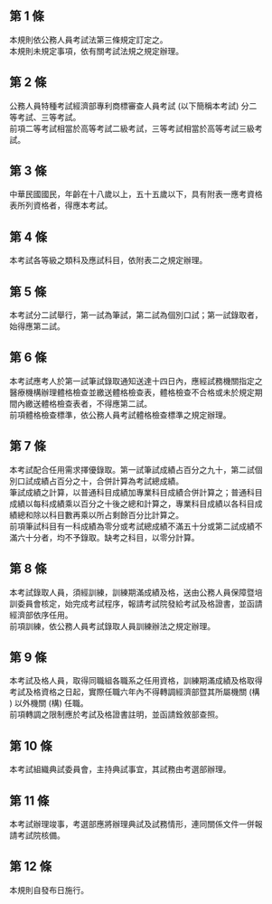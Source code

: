 第 1 條
-------
本規則依公務人員考試法第三條規定訂定之。  
本規則未規定事項，依有關考試法規之規定辦理。

第 2 條
-------
公務人員特種考試經濟部專利商標審查人員考試 (以下簡稱本考試) 分二  
等考試、三等考試。  
前項二等考試相當於高等考試二級考試，三等考試相當於高等考試三級考  
試。

第 3 條
-------
中華民國國民，年齡在十八歲以上，五十五歲以下，具有附表一應考資格  
表所列資格者，得應本考試。

第 4 條
-------
本考試各等級之類科及應試科目，依附表二之規定辦理。

第 5 條
-------
本考試分二試舉行，第一試為筆試，第二試為個別口試；第一試錄取者，  
始得應第二試。

第 6 條
-------
本考試應考人於第一試筆試錄取通知送達十四日內，應經試務機關指定之  
醫療機構辦理體格檢查並繳送體格檢查表，體格檢查不合格或未於規定期  
間內繳送體格檢查表者，不得應第二試。  
前項體格檢查標準，依公務人員考試體格檢查標準之規定辦理。

第 7 條
-------
本考試配合任用需求擇優錄取。第一試筆試成績占百分之九十，第二試個  
別口試成績占百分之十，合併計算為考試總成績。  
筆試成績之計算，以普通科目成績加專業科目成績合併計算之；普通科目  
成績以每科成績乘以百分之十後之總和計算之，專業科目成績以各科目成  
績總和除以科目數再乘以所占剩餘百分比計算之。  
前項筆試科目有一科成績為零分或考試總成績不滿五十分或第二試成績不  
滿六十分者，均不予錄取。缺考之科目，以零分計算。

第 8 條
-------
本考試錄取人員，須經訓練，訓練期滿成績及格，送由公務人員保障暨培  
訓委員會核定，始完成考試程序，報請考試院發給考試及格證書，並函請  
經濟部依序任用。  
前項訓練，依公務人員考試錄取人員訓練辦法之規定辦理。

第 9 條
-------
本考試及格人員，取得同職組各職系之任用資格，訓練期滿成績及格取得  
考試及格資格之日起，實際任職六年內不得轉調經濟部暨其所屬機關 (構  
) 以外機關 (構) 任職。  
前項轉調之限制應於考試及格證書註明，並函請銓敘部查照。

第 10 條
--------
本考試組織典試委員會，主持典試事宜，其試務由考選部辦理。

第 11 條
--------
本考試辦理竣事，考選部應將辦理典試及試務情形，連同關係文件一併報  
請考試院核備。

第 12 條
--------
本規則自發布日施行。

